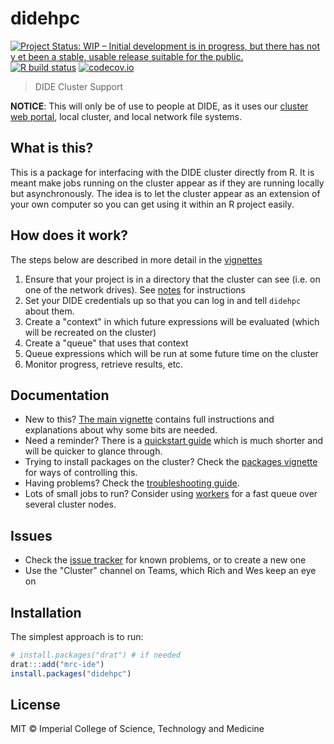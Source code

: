 # didehpc

<!-- badges: start -->
[![Project Status: WIP – Initial development is in progress, but there has not y
et been a stable, usable release suitable for the public.](https://www.repostatus.org/badges/latest/wip.svg)](https://www.repostatus.org/#wip)
[![R build status](https://github.com/mrc-ide/didehpc/workflows/R-CMD-check/badge.svg)](https://github.com/mrc-ide/didehpc/actions)
[![codecov.io](https://codecov.io/github/mrc-ide/didehpc/coverage.svg?branch=master
)](https://codecov.io/github/mrc-ide/didehpc?branch=master)
<!-- badges: end -->

> DIDE Cluster Support

**NOTICE**: This will only be of use to people at DIDE, as it uses our [cluster web portal](https://mrcdata.dide.ic.ac.uk/hpc), local cluster, and local network file systems.

## What is this?

This is a package for interfacing with the DIDE cluster directly from R.  It is meant make jobs running on the cluster appear as if they are running locally but asynchronously.  The idea is to let the cluster appear as an extension of your own computer so you can get using it within an R project easily.

## How does it work?

The steps below are described in more detail in the [vignettes](https://mrc-ide.github.io/didehpc)

1. Ensure that your project is in a directory that the cluster can see (i.e. on one of the network drives).  See [notes](https://mrc-ide.github.io/didehpc/articles/didehpc.html#mapping-network-drives) for instructions
2. Set your DIDE credentials up so that you can log in and tell `didehpc` about them.
3. Create a "context" in which future expressions will be evaluated (which will be recreated on the cluster)
4. Create a "queue" that uses that context
5. Queue expressions which will be run at some future time on the cluster
6. Monitor progress, retrieve results, etc.

## Documentation

* New to this? [The main vignette](https://mrc-ide.github.io/didehpc/articles/didehpc.html) contains full instructions and explanations about why some bits are needed.
* Need a reminder? There is a [quickstart guide](https://mrc-ide.github.io/didehpc/articles/quickstart.html) which is much shorter and will be quicker to glance through.
* Trying to install packages on the cluster? Check the [packages vignette](https://mrc-ide.github.io/didehpc/articles/packages.html) for ways of controlling this.
* Having problems? Check the [troubleshooting guide](https://mrc-ide.github.io/didehpc/articles/troubleshooting.html).
* Lots of small jobs to run? Consider using [workers](https://mrc-ide.github.io/didehpc/articles/workers.html) for a fast queue over several cluster nodes.

## Issues

* Check the [issue tracker](https://github.com/mrc-ide/didehpc/issues) for known problems, or to create a new one
* Use the "Cluster" channel on Teams, which Rich and Wes keep an eye on

## Installation

The simplest approach is to run:

```r
# install.packages("drat") # if needed
drat:::add("mrc-ide")
install.packages("didehpc")
```

## License

MIT © Imperial College of Science, Technology and Medicine
